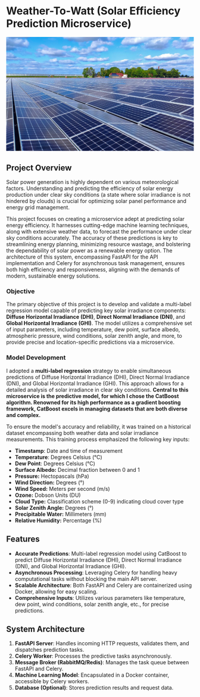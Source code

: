 # Weather-To-Watt (Solar Efficiency Prediction Microservice)

![Solar farm](assets/solar_farm.jpg)


## Project Overview
Solar power generation is highly dependent on various meteorological factors. Understanding and predicting the efficiency of solar energy production under clear sky conditions (a state where solar irradiance is not hindered by clouds) is crucial for optimizing solar panel performance and energy grid management. 

This project focuses on creating a microservice adept at predicting solar energy efficiency. It harnesses cutting-edge machine learning techniques, along with extensive weather data, to forecast the performance under clear sky conditions accurately.  The accuracy of these predictions is key to streamlining energy planning, minimizing resource wastage, and bolstering the dependability of solar power as a renewable energy option. The architecture of this system, encompassing FastAPI for the API implementation and Celery for asynchronous task management, ensures both high efficiency and responsiveness, aligning with the demands of modern, sustainable energy solutions.

### Objective

The primary objective of this project is to develop and validate a multi-label regression model capable of predicting key solar irradiance components: **Diffuse Horizontal Irradiance (DHI)**, **Direct Normal Irradiance (DNI)**, and **Global Horizontal Irradiance (GHI)**. The model utilizes a comprehensive set of input parameters, including temperature, dew point, surface albedo, atmospheric pressure, wind conditions, solar zenith angle, and more, to provide precise and location-specific predictions via a microservice.

### Model Development

I adopted a **multi-label regression** strategy to enable simultaneous predictions of Diffuse Horizontal Irradiance (DHI), Direct Normal Irradiance (DNI), and Global Horizontal Irradiance (GHI). This approach allows for a detailed analysis of solar irradiance in clear sky conditions. **Central to this microservice is the predictive model, for which I chose the CatBoost algorithm. Renowned for its high performance as a gradient boosting framework, CatBoost excels in managing datasets that are both diverse and complex.**

To ensure the model's accuracy and reliability, it was trained on a historical dataset encompassing both weather data and solar irradiance measurements. This training process emphasized the following key inputs:
  - **Timestamp**: Date and time of measurement
  - **Temperature**: Degrees Celsius (°C)
  - **Dew Point**: Degrees Celsius (°C)
  - **Surface Albedo:** Decimal fraction between 0 and 1
  - **Pressure:** Hectopascals (hPa)
  - **Wind Direction:** Degrees (°)
  - **Wind Speed:** Meters per second (m/s)
  - **Ozone:** Dobson Units (DU)
  - **Cloud Type:** Classification scheme (0-9) indicating cloud cover type
  - **Solar Zenith Angle:** Degrees (°)
  - **Precipitable Water:** Millimeters (mm)
  - **Relative Humidity:** Percentage (%)


## Features

- **Accurate Predictions**: Multi-label regression model using CatBoost to predict Diffuse Horizontal Irradiance (DHI), Direct Normal Irradiance (DNI), and Global Horizontal Irradiance (GHI).
- **Asynchronous Processing**: Leveraging Celery for handling heavy computational tasks without blocking the main API server.
- **Scalable Architecture**: Both FastAPI and Celery are containerized using Docker, allowing for easy scaling.
- **Comprehensive Inputs**: Utilizes various parameters like temperature, dew point, wind conditions, solar zenith angle, etc., for precise predictions.


## System Architecture

1. **FastAPI Server**: Handles incoming HTTP requests, validates them, and dispatches prediction tasks.
2. **Celery Worker**: Processes the predictive tasks asynchronously.
3. **Message Broker (RabbitMQ/Redis)**: Manages the task queue between FastAPI and Celery.
4. **Machine Learning Model**: Encapsulated in a Docker container, accessible by Celery workers.
5. **Database (Optional)**: Stores prediction results and request data.

